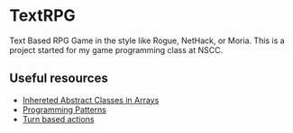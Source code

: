 # TextRPG
Text Based RPG Game in the style like Rogue, NetHack, or Moria. This is a project started for my game programming class at NSCC.

## Useful resources
- [Inhereted Abstract Classes in Arrays](https://stackoverflow.com/questions/8969563/derived-classes-of-abstract-class-in-an-array)
- [Programming Patterns](https://gameprogrammingpatterns.com/contents.html)
- [Turn based actions](https://gamedev.stackexchange.com/questions/29104/how-to-manage-different-speed-of-actions-in-roguelike-games)
